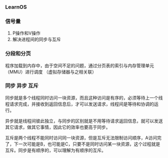 ### LearnOS

### 信号量
 1. P操作和V操作
 2. 解决进程间的同步与互斥
 

### 分段和分页
 程序加载到内存中，由于空间不足的问题，通过分页表的索引与内存管理单元（MMU）进行调度
  （虚拟存储器与之相关联）

### 同步 异步 互斥

同步就是多个线程同时访问一块资源，而且这种访问是有序的，必须等待上一个线程请求完成，并接收到返回信息后，才可以发送请求，线程间是等待和协调的运行。  

异步就是线程间彼此独立，与同步的区别就是不用等待请求返回信息，就可以发送其它请求，做其它事情，因此它的效率也要高于同步。  

互斥是两个线程不能同时访问同一块资源，但是互斥无法限制访问顺序，A访问完了，下一次可能是B，也可能是C，只要不是同时访问某一块资源，这个过程就是互斥。同步是有顺序的，可以理解为有顺序的互斥。

 
